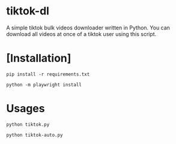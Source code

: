 # tiktok-dl
A simple tiktok bulk videos downloader written in Python. You can download all videos at once of a tiktok user using this script.

# [Installation]
``pip install -r requirements.txt``

``python -m playwright install``
  
# Usages
  ``python tiktok.py``
  
  ``python tiktok-auto.py``
